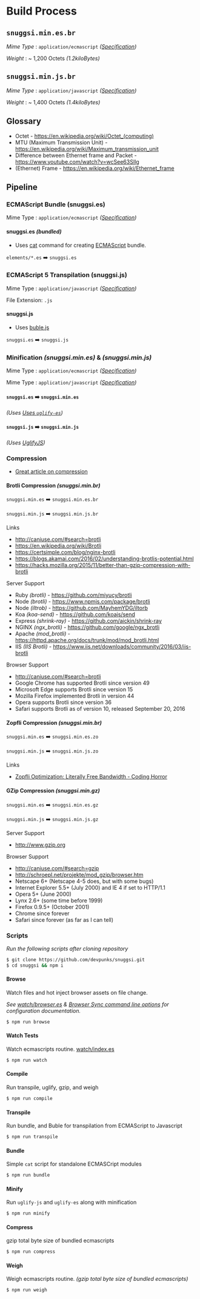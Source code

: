# Build Process

## `snuggsi.min.es.br`

*Mime Type* : `application/ecmascript` _([Specification](https://tools.ietf.org/html/rfc4329#section-8.2))_

*Weight* : ~ 1,200 Octets _(1.2kiloBytes)_


## `snuggsi.min.js.br`

*Mime Type* : `application/javascript` _([Specification](https://tools.ietf.org/html/rfc4329#section-7.2))_

*Weight* : ~ 1,400 Octets _(1.4kiloBytes)_


## Glossary
  - Octet - https://en.wikipedia.org/wiki/Octet_(computing)
  - MTU (Maximum Transmission Unit) - https://en.wikipedia.org/wiki/Maximum_transmission_unit
  - Difference between Ethernet frame and Packet - https://www.youtube.com/watch?v=wcSee63SIlg
  - (Ethernet) Frame - https://en.wikipedia.org/wiki/Ethernet_frame

## Pipeline

### ECMAScript Bundle (snuggsi.es)
Mime Type : `application/ecmascript` _([Specification](https://tools.ietf.org/html/rfc4329#section-8.2))_

#### snuggsi.es _(bundled)_
  - Uses [cat](https://en.wikipedia.org/wiki/Cat_(Unix)) command
for creating [ECMAScript](https://en.wikipedia.org/wiki/ECMAScript) bundle.

`elements/*.es` ➡️  `snuggsi.es`


### ECMAScript 5 Transpilation (snuggsi.js)
Mime Type : `application/javascript` _([Specification](https://tools.ietf.org/html/rfc4329#section-7.2))_

File Extension: `.js`

#### snuggsi.js
  - Uses [buble.js](http://buble.surge.sh)

`snuggsi.es` ➡️  `snuggsi.js`


### Minification _(snuggsi.min.es)_ &amp; _(snuggsi.min.js)_ 
Mime Type : `application/ecmascript` _([Specification](https://tools.ietf.org/html/rfc4329#section-8.2))_

Mime Type : `application/javascript` _([Specification](https://tools.ietf.org/html/rfc4329#section-7.2))_


#### `snuggsi.es` ➡️  `snuggsi.min.es`
_(Uses [Uses `uglify-es`](https://github.com/mishoo/UglifyJS2/tree/harmony))_

#### `snuggsi.js` ➡️  `snuggsi.min.js`
_(Uses [UglifyJS](https://github.com/mishoo/UglifyJS))_


### Compression
- [Great article on compression](https://blog.cloudflare.com/results-experimenting-brotli)

#### Brotli Compression _(snuggsi.min.br)_

`snuggsi.min.es` ➡️  `snuggsi.min.es.br`

`snuggsi.min.js` ➡️  `snuggsi.min.js.br`

Links
- http://caniuse.com/#search=brotli
- https://en.wikipedia.org/wiki/Brotli
- https://certsimple.com/blog/nginx-brotli
- https://blogs.akamai.com/2016/02/understanding-brotlis-potential.html
- https://hacks.mozilla.org/2015/11/better-than-gzip-compression-with-brotli

Server Support
- Ruby _(brotli)_ - https://github.com/miyucy/brotli
- Node _(brotli)_ - https://www.npmjs.com/package/brotli
- Node _(iltrob)_ - https://github.com/MayhemYDG/iltorb
- Koa _(koa-send)_ - https://github.com/koajs/send
- Express _(shrink-ray)_ - https://github.com/aickin/shrink-ray
- NGINX _(ngx_brotli)_ - https://github.com/google/ngx_brotli
- Apache _(mod_brotli)_ - https://httpd.apache.org/docs/trunk/mod/mod_brotli.html
- IIS _(IIS Brotli)_ - https://www.iis.net/downloads/community/2016/03/iis-brotli

Browser Support
- http://caniuse.com/#search=brotli
- Google Chrome has supported Brotli since version 49
- Microsoft Edge supports Brotli since version 15
- Mozilla Firefox implemented Brotli in version 44
- Opera supports Brotli since version 36
- Safari supports Brotli as of version 10, released September 20, 2016


#### Zopfli Compression _(snuggsi.min.br)_

`snuggsi.min.es` ➡️  `snuggsi.min.es.zo`

`snuggsi.min.js` ➡️  `snuggsi.min.js.zo`

Links
- [Zopfli Optimization: Literally Free Bandwidth - Coding Horror](https://blog.codinghorror.com/zopfli-optimization-literally-free-bandwidth/)


#### GZip Compression _(snuggsi.min.gz)_
`snuggsi.min.es` ➡️  `snuggsi.min.es.gz`

`snuggsi.min.js` ➡️  `snuggsi.min.js.gz`

Server Support
  - http://www.gzip.org

Browser Support
  - http://caniuse.com/#search=gzip
  - http://schroepl.net/projekte/mod_gzip/browser.htm
  - Netscape 6+ (Netscape 4-5 does, but with some bugs)
  - Internet Explorer 5.5+ (July 2000) and IE 4 if set to HTTP/1.1
  - Opera 5+ (June 2000)
  - Lynx 2.6+ (some time before 1999)
  - Firefox 0.9.5+ (October 2001)
  - Chrome since forever
  - Safari since forever (as far as I can tell)


### Scripts

_Run the following scripts after cloning repository_

```bash
$ git clone https://github.com/devpunks/snuggsi.git
$ cd snuggsi && npm i
```


#### Browse
Watch files and hot inject browser assets on file change.

_See [watch/browser.es](watch/browser.es)
&amp; [Browser Sync command line options](https://www.browsersync.io/docs/options) for configuration documentation._

```bash
$ npm run browse
```


#### Watch Tests
Watch ecmascripts routine. [watch/index.es](watch/index.es)
```bash
$ npm run watch
```


#### Compile
Run transpile, uglify, gzip, and weigh
```bash
$ npm run compile
```


#### Transpile
Run bundle, and Buble for transpilation from ECMAScript to Javascript
```bash
$ npm run transpile
```

#### Bundle
Simple `cat` script for standalone ECMASCript modules
```bash
$ npm run bundle
```


#### Minify

Run `uglify-js` and `uglify-es` along with minification


```bash
$ npm run minify
```


#### Compress
gzip total byte size of bundled ecmascripts
```bash
$ npm run compress
```


#### Weigh
Weigh ecmascripts routine.
_(gzip total byte size of bundled ecmascripts)_
```bash
$ npm run weigh
```

